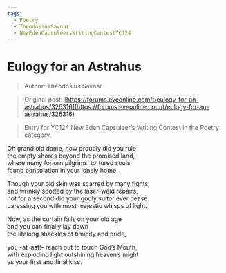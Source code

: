 ```yaml
---
tags:
  - Poetry
  - TheodosiusSavnar
  - NewEdenCapsuleersWritingContestYC124
---
```


# Eulogy for an Astrahus

> Author: Theodosius Savnar

> Original post: [https://forums.eveonline.com/t/eulogy-for-an-astrahus/326316](https://forums.eveonline.com/t/eulogy-for-an-astrahus/326316)

> Entry for YC124 New Eden Capsuleer’s Writing Contest in the Poetry category.


Oh grand old dame, how proudly did you rule<br>
the empty shores beyond the promised land,<br>
where many forlorn pilgrims’ tortured souls<br>
found consolation in your lonely home.<br>

Though your old skin was scarred by many fights,<br>
and wrinkly spotted by the laser-weld repairs,<br>
not for a second did your godly suitor ever cease<br>
caressing you with most majestic whisps of light.<br>

Now, as the curtain falls on your old age<br>
and you can finally lay down<br>
the lifelong shackles of timidity and pride,<br>

you -at last!- reach out to touch God’s Mouth,<br>
with exploding light outshining heaven’s might<br>
as your first and final kiss.<br>